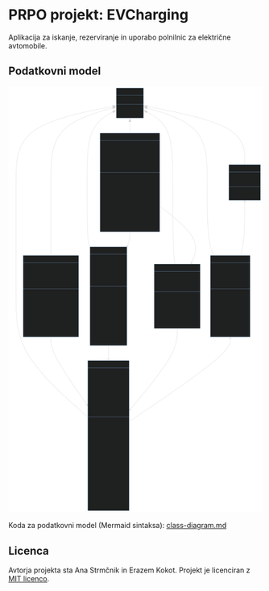 # PRPO projekt: EVCharging

Aplikacija za iskanje, rezerviranje in uporabo polnilnic za električne avtomobile.


## Podatkovni model

![Razredni diagram](res/class-diagram.svg)

Koda za podatkovni model (Mermaid sintaksa): [class-diagram.md](res/class-diagram.md)


## Licenca

Avtorja projekta sta Ana Strmčnik in Erazem Kokot.
Projekt je licenciran z [MIT licenco](LICENSE).
